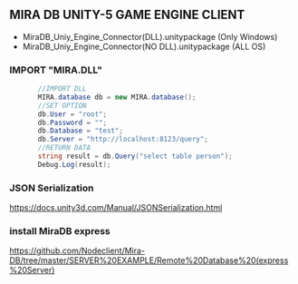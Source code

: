 ## MIRA DB UNITY-5 GAME ENGINE CLIENT

* MiraDB_Uniy_Engine_Connector(DLL).unitypackage (Only Windows)
* MiraDB_Uniy_Engine_Connector(NO DLL).unitypackage (ALL OS)

### IMPORT "MIRA.DLL"
```c#
       //IMPORT DLL
       MIRA.database db = new MIRA.database();
       //SET OPTION
       db.User = "root";
       db.Password = "";
       db.Database = "test";
       db.Server = "http://localhost:8123/query";
       //RETURN DATA
       string result = db.Query("select table person");
       Debug.Log(result);
```

### JSON Serialization
https://docs.unity3d.com/Manual/JSONSerialization.html

### install MiraDB express
https://github.com/Nodeclient/Mira-DB/tree/master/SERVER%20EXAMPLE/Remote%20Database%20(express%20Server)
